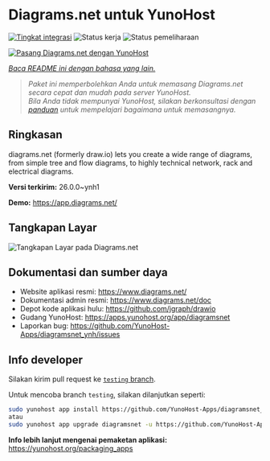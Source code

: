 <!--
N.B.: README ini dibuat secara otomatis oleh <https://github.com/YunoHost/apps/tree/master/tools/readme_generator>
Ini TIDAK boleh diedit dengan tangan.
-->

# Diagrams.net untuk YunoHost

[![Tingkat integrasi](https://apps.yunohost.org/badge/integration/diagramsnet)](https://ci-apps.yunohost.org/ci/apps/diagramsnet/)
![Status kerja](https://apps.yunohost.org/badge/state/diagramsnet)
![Status pemeliharaan](https://apps.yunohost.org/badge/maintained/diagramsnet)

[![Pasang Diagrams.net dengan YunoHost](https://install-app.yunohost.org/install-with-yunohost.svg)](https://install-app.yunohost.org/?app=diagramsnet)

*[Baca README ini dengan bahasa yang lain.](./ALL_README.md)*

> *Paket ini memperbolehkan Anda untuk memasang Diagrams.net secara cepat dan mudah pada server YunoHost.*  
> *Bila Anda tidak mempunyai YunoHost, silakan berkonsultasi dengan [panduan](https://yunohost.org/install) untuk mempelajari bagaimana untuk memasangnya.*

## Ringkasan

diagrams.net (formerly draw.io) lets you create a wide range of diagrams, from simple tree and flow diagrams, to highly technical network, rack and electrical diagrams.


**Versi terkirim:** 26.0.0~ynh1

**Demo:** <https://app.diagrams.net/>

## Tangkapan Layar

![Tangkapan Layar pada Diagrams.net](./doc/screenshots/screenshot.png)

## Dokumentasi dan sumber daya

- Website aplikasi resmi: <https://www.diagrams.net/>
- Dokumentasi admin resmi: <https://www.diagrams.net/doc>
- Depot kode aplikasi hulu: <https://github.com/jgraph/drawio>
- Gudang YunoHost: <https://apps.yunohost.org/app/diagramsnet>
- Laporkan bug: <https://github.com/YunoHost-Apps/diagramsnet_ynh/issues>

## Info developer

Silakan kirim pull request ke [`testing` branch](https://github.com/YunoHost-Apps/diagramsnet_ynh/tree/testing).

Untuk mencoba branch `testing`, silakan dilanjutkan seperti:

```bash
sudo yunohost app install https://github.com/YunoHost-Apps/diagramsnet_ynh/tree/testing --debug
atau
sudo yunohost app upgrade diagramsnet -u https://github.com/YunoHost-Apps/diagramsnet_ynh/tree/testing --debug
```

**Info lebih lanjut mengenai pemaketan aplikasi:** <https://yunohost.org/packaging_apps>

